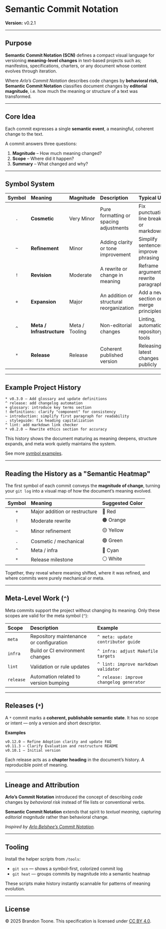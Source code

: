 # Semantic Commit Notation

**Version:** v0.2.1

---

## Purpose

**Semantic Commit Notation (SCN)** defines a compact visual language for
versioning **meaning-level changes**  in text-based projects such as;
manifestos, specifications, charters, or any document whose content evolves
through iteration.

Where *Arlo’s Commit Notation* describes code changes by **behavioral risk**,
**Semantic Commit Notation** classifies document changes by **editorial
magnitude**, i.e. how much the meaning or structure of a text was transformed.

---

## Core Idea

Each commit expresses a single **semantic event**, a meaningful, coherent change
to the text.

A commit answers three questions:

1. **Magnitude** – How much meaning changed?
2. **Scope** – Where did it happen?
3. **Summary** – What changed and why?

---

## Symbol System

| Symbol | Meaning| Magnitude  | Description | Typical Use |
|:--:|:--|:--|:--|:--|
| `.` | **Cosmetic** | Very Minor | Pure formatting or spacing adjustments | Fix punctuation, line breaks, or markdown |
| `~` | **Refinement** | Minor | Adding clarity or tone improvement | Simplify sentences, improve phrasing |
| `!` | **Revision** | Moderate | A rewrite or change in meaning | Reframe argument, rewrite paragraph |
| `+` | **Expansion** | Major | An addition or structural reorganization | Add a new section or merge principles |
| `^` | **Meta / Infrastructure** | Meta / Tooling | Non-editorial changes | Linting, automation, repository tools |
| `*` | **Release** | Release | Coherent published version | Releasing latest changes publicly |

---

## Example Project History

```gitcommit
* v0.3.0 – Add glossary and update definitions
^ release: add changelog automation
+ glossary: introduce key terms section
! definitions: clarify "component" for consistency
~ introduction: simplify first paragraph for readability
. styleguide: fix heading capitalization
^ lint: add markdown link checker
* v0.2.0 – Rewrite ethics section for accuracy
```

This history shows the document maturing as meaning deepens, structure expands,
and meta work quietly maintains the system.

See more [symbol examples](docs/examples.md).

---

## Reading the History as a "Semantic Heatmap"

The first symbol of each commit conveys the **magnitude of change**,
turning your `git log` into a visual map of how the document’s meaning evolved.

| Symbol | Meaning | Suggested Color |
|:--:|:--|:--|
| `+` | Major addition or restructure | 🔴 Red |
| `!` | Moderate rewrite | 🟠 Orange |
| `~` | Minor refinement | 🟡 Yellow |
| `.` | Cosmetic / mechanical | 🟢 Green |
| `^` | Meta / infra | 🔵 Cyan |
| `*` | Release milestone | ⚪ White |

Together, they reveal where meaning shifted, where it was refined, and where
commits were purely mechanical or meta.

---

## Meta-Level Work (`^`)

Meta commits support the project without changing its meaning. Only these
scopes are valid for the meta symbol (`^`):

| Scope | Description | Example |
|:--|:--|:--|
| `meta` | Repository maintenance or configuration | `^ meta: update contributor guide` |
| `infra` | Build or CI environment changes | `^ infra: adjust Makefile targets` |
| `lint` | Validation or rule updates | `^ lint: improve markdown validator` |
| `release` | Automation related to version bumping | `^ release: improve changelog generator` |

---

## Releases (`*`)

A `*` commit marks a **coherent, publishable semantic state**. It has no scope
or intent — only a version and short descriptor.

**Examples**

```gitcommit
v0.12.0 – Refine Adoption clarity and update FAQ
v0.11.3 – Clarify Evaluation and restructure README
v0.10.1 – Initial version
```

Each release acts as a **chapter heading** in the document’s history. A
reproducible point of meaning.

---

## Lineage and Attribution

**Arlo’s Commit Notation** introduced the concept of describing *code* changes
by *behavioral risk* instead of file lists or conventional verbs.

**Semantic Commit Notation** extends that spirit to *textual meaning*, capturing
*editorial magnitude* rather than behavioral change.

*Inspired by [Arlo Belshee’s Commit Notation](https://github.com/RefactoringCombos/ArlosCommitNotation).*

---

## Tooling

Install the helper scripts from `/tools`:

- `git scn` — shows a symbol-first, colorized commit log
- `git heat` — groups commits by magnitude into a semantic heatmap

These scripts make history instantly scannable for patterns of meaning
evolution.

---

## License

© 2025 Brandon Toone.
This specification is licensed under [CC BY 4.0](https://creativecommons.org/licenses/by/4.0/).
